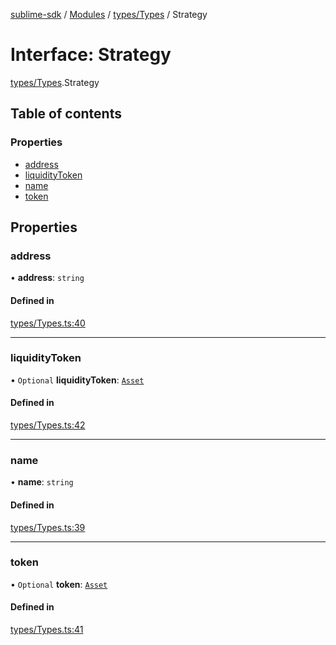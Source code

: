 [sublime-sdk](../README.md) / [Modules](../modules.md) / [types/Types](../modules/types_Types.md) / Strategy

# Interface: Strategy

[types/Types](../modules/types_Types.md).Strategy

## Table of contents

### Properties

- [address](types_Types.Strategy.md#address)
- [liquidityToken](types_Types.Strategy.md#liquiditytoken)
- [name](types_Types.Strategy.md#name)
- [token](types_Types.Strategy.md#token)

## Properties

### address

• **address**: `string`

#### Defined in

[types/Types.ts:40](https://github.com/akshay111meher/sublime-sdk/blob/14369ff/src/types/Types.ts#L40)

___

### liquidityToken

• `Optional` **liquidityToken**: [`Asset`](types_Types.Asset.md)

#### Defined in

[types/Types.ts:42](https://github.com/akshay111meher/sublime-sdk/blob/14369ff/src/types/Types.ts#L42)

___

### name

• **name**: `string`

#### Defined in

[types/Types.ts:39](https://github.com/akshay111meher/sublime-sdk/blob/14369ff/src/types/Types.ts#L39)

___

### token

• `Optional` **token**: [`Asset`](types_Types.Asset.md)

#### Defined in

[types/Types.ts:41](https://github.com/akshay111meher/sublime-sdk/blob/14369ff/src/types/Types.ts#L41)
